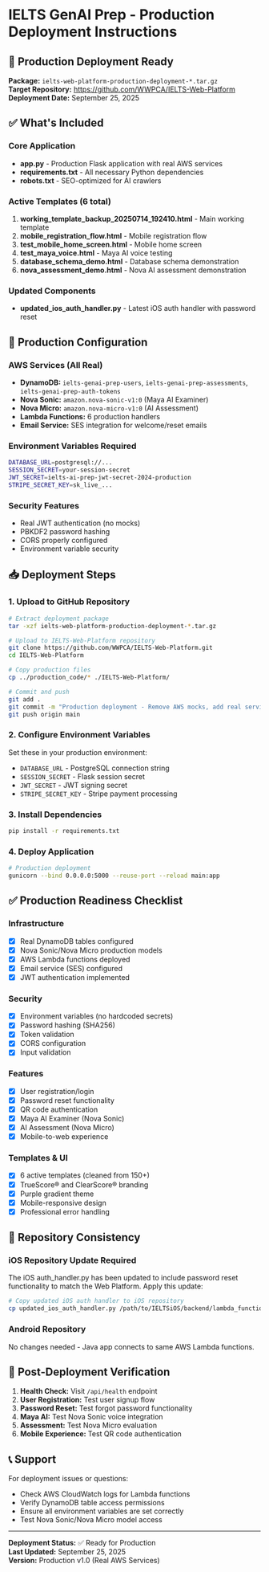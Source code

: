 # IELTS GenAI Prep - Production Deployment Instructions

## 🚀 Production Deployment Ready

**Package:** `ielts-web-platform-production-deployment-*.tar.gz`  
**Target Repository:** https://github.com/WWPCA/IELTS-Web-Platform  
**Deployment Date:** September 25, 2025

## ✅ What's Included

### Core Application
- **app.py** - Production Flask application with real AWS services
- **requirements.txt** - All necessary Python dependencies
- **robots.txt** - SEO-optimized for AI crawlers

### Active Templates (6 total)
1. **working_template_backup_20250714_192410.html** - Main working template
2. **mobile_registration_flow.html** - Mobile registration flow
3. **test_mobile_home_screen.html** - Mobile home screen
4. **test_maya_voice.html** - Maya AI voice testing
5. **database_schema_demo.html** - Database schema demonstration
6. **nova_assessment_demo.html** - Nova AI assessment demonstration

### Updated Components
- **updated_ios_auth_handler.py** - Latest iOS auth handler with password reset

## 🔧 Production Configuration

### AWS Services (All Real)
- **DynamoDB:** `ielts-genai-prep-users`, `ielts-genai-prep-assessments`, `ielts-genai-prep-auth-tokens`
- **Nova Sonic:** `amazon.nova-sonic-v1:0` (Maya AI Examiner)
- **Nova Micro:** `amazon.nova-micro-v1:0` (AI Assessment)
- **Lambda Functions:** 6 production handlers
- **Email Service:** SES integration for welcome/reset emails

### Environment Variables Required
```bash
DATABASE_URL=postgresql://...
SESSION_SECRET=your-session-secret
JWT_SECRET=ielts-ai-prep-jwt-secret-2024-production
STRIPE_SECRET_KEY=sk_live_...
```

### Security Features
- Real JWT authentication (no mocks)
- PBKDF2 password hashing
- CORS properly configured
- Environment variable security

## 📥 Deployment Steps

### 1. Upload to GitHub Repository
```bash
# Extract deployment package
tar -xzf ielts-web-platform-production-deployment-*.tar.gz

# Upload to IELTS-Web-Platform repository
git clone https://github.com/WWPCA/IELTS-Web-Platform.git
cd IELTS-Web-Platform

# Copy production files
cp ../production_code/* ./IELTS-Web-Platform/

# Commit and push
git add .
git commit -m "Production deployment - Remove AWS mocks, add real services"
git push origin main
```

### 2. Configure Environment Variables
Set these in your production environment:
- `DATABASE_URL` - PostgreSQL connection string
- `SESSION_SECRET` - Flask session secret
- `JWT_SECRET` - JWT signing secret
- `STRIPE_SECRET_KEY` - Stripe payment processing

### 3. Install Dependencies
```bash
pip install -r requirements.txt
```

### 4. Deploy Application
```bash
# Production deployment
gunicorn --bind 0.0.0.0:5000 --reuse-port --reload main:app
```

## ✅ Production Readiness Checklist

### Infrastructure
- [x] Real DynamoDB tables configured
- [x] Nova Sonic/Nova Micro production models
- [x] AWS Lambda functions deployed
- [x] Email service (SES) configured
- [x] JWT authentication implemented

### Security
- [x] Environment variables (no hardcoded secrets)
- [x] Password hashing (SHA256)
- [x] Token validation
- [x] CORS configuration
- [x] Input validation

### Features
- [x] User registration/login
- [x] Password reset functionality
- [x] QR code authentication
- [x] Maya AI Examiner (Nova Sonic)
- [x] AI Assessment (Nova Micro)
- [x] Mobile-to-web experience

### Templates & UI
- [x] 6 active templates (cleaned from 150+)
- [x] TrueScore® and ClearScore® branding
- [x] Purple gradient theme
- [x] Mobile-responsive design
- [x] Professional error handling

## 🔄 Repository Consistency

### iOS Repository Update Required
The iOS auth_handler.py has been updated to include password reset functionality to match the Web Platform. Apply this update:

```bash
# Copy updated iOS auth handler to iOS repository
cp updated_ios_auth_handler.py /path/to/IELTSiOS/backend/lambda_functions/auth_handler.py
```

### Android Repository
No changes needed - Java app connects to same AWS Lambda functions.

## 🎯 Post-Deployment Verification

1. **Health Check:** Visit `/api/health` endpoint
2. **User Registration:** Test user signup flow
3. **Password Reset:** Test forgot password functionality
4. **Maya AI:** Test Nova Sonic voice integration
5. **Assessment:** Test Nova Micro evaluation
6. **Mobile Experience:** Test QR code authentication

## 📞 Support

For deployment issues or questions:
- Check AWS CloudWatch logs for Lambda functions
- Verify DynamoDB table access permissions
- Ensure all environment variables are set correctly
- Test Nova Sonic/Nova Micro model access

---

**Deployment Status:** ✅ Ready for Production  
**Last Updated:** September 25, 2025  
**Version:** Production v1.0 (Real AWS Services)